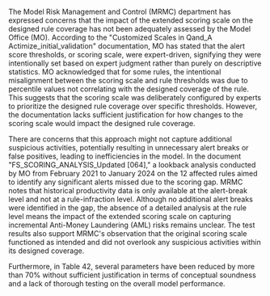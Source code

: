 The Model Risk Management and Control (MRMC) department has expressed concerns that the impact of the extended scoring scale on the designed rule coverage has not been adequately assessed by the Model Office (MO). According to the "Customized Scales in Qand_A Actimize_initial_validation" documentation, MO has stated that the alert score thresholds, or scoring scale, were expert-driven, signifying they were intentionally set based on expert judgment rather than purely on descriptive statistics. MO acknowledged that for some rules, the intentional misalignment between the scoring scale and rule thresholds was due to percentile values not correlating with the designed coverage of the rule. This suggests that the scoring scale was deliberately configured by experts to prioritize the designed rule coverage over specific thresholds. However, the documentation lacks sufficient justification for how changes to the scoring scale would impact the designed rule coverage.

There are concerns that this approach might not capture additional suspicious activities, potentially resulting in unnecessary alert breaks or false positives, leading to inefficiencies in the model. In the document "FS_SCORING_ANALYSIS_Updated [064]," a lookback analysis conducted by MO from February 2021 to January 2024 on the 12 affected rules aimed to identify any significant alerts missed due to the scoring gap. MRMC notes that historical productivity data is only available at the alert-break level and not at a rule-infraction level. Although no additional alert breaks were identified in the gap, the absence of a detailed analysis at the rule level means the impact of the extended scoring scale on capturing incremental Anti-Money Laundering (AML) risks remains unclear. The test results also support MRMC's observation that the original scoring scale functioned as intended and did not overlook any suspicious activities within its designed coverage.

Furthermore, in Table 42, several parameters have been reduced by more than 70% without sufficient justification in terms of conceptual soundness and a lack of thorough testing on the overall model performance.
